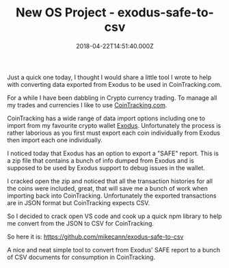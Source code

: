 ﻿---
coverImage: ./header.jpg
date: '2018-04-22T14:51:40.000Z'
tags:
  - open source
  - programming
  - typescript
  - cryptocurrency
  - bitcoin
  - exodus
title: New OS Project - exodus-safe-to-csv
oldUrl: /programming/new-os-project-exodus-safe-to-csv
---

Just a quick one today, I thought I would share a little tool I wrote to help with converting data exported from Exodus to be used in CoinTracking.com.

<!-- more -->

For a while I have been dabbling in Crypto currency trading. To manage all my trades and currencies I like to use [CoinTracking.com](https://cointracking.info).

CoinTracking has a wide range of data import options including one to import from my favourite crypto wallet [Exodus](https://www.exodus.io/). Unfortunately the process is rather laborious as you first must export each coin individually from Exodus then import each one individually.

I noticed today that Exodus has an option to export a "SAFE" report. This is a zip file that contains a bunch of info dumped from Exodus and is supposed to be used by Exodus support to debug issues in the wallet.

I cracked open the zip and noticed that all the transaction histories for all the coins were included, great, that will save me a bunch of work when importing back into CoinTracking. Unfortunately the exported transactions are in JSON format but CoinTracking expects CSV.

So I decided to crack open VS code and cook up a quick npm library to help me convert from the JSON to CSV for CoinTracking.

So here it is: https://github.com/mikecann/exodus-safe-to-csv

A nice and neat simple tool to convert from Exodus' SAFE report to a bunch of CSV documents for consumption in CoinTracking.

